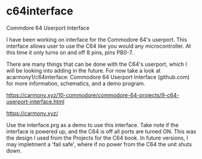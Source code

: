 # c64interface
 Commdore 64 Userport Interface
 
 I have been working on interface for the Commodore 64's userport. This interface allows user to use the C64 like you would any microcontroller. At this time it only turns on and off 8 pins, pins PB0-7.

 

There are many things that can be done with the C64's userport, which I will be looking into adding in the future. For now take a look at acarmony1/c64interface: Commodore 64 Userport Interface (github.com) for more information, schematics, and a demo program.

https://carmony.xyz/10-commodore/commodore-64-projects/9-c64-userport-interface.html

https://carmony.xyz/


Use the interface.prg as a demo to use this interface. Take note if the interface is powered up, and the C64 is off all ports are turned ON. This was the design I used from the Projects for the C64 book. In future versions, I may impletment a 'fail safe', where if no power from the C64 the unit shuts down.
